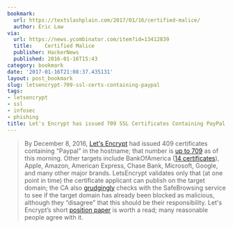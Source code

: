 ```yaml
---
bookmark:
  url: https://textslashplain.com/2017/01/16/certified-malice/
  author: Eric Law
via:
  url: https://news.ycombinator.com/item?id=13412839
  title: 	Certified Malice
  publisher: HackerNews
  published: 2016-01-16T15:43
category: bookmark
date: '2017-01-16T21:08:37.435131'
layout: post_bookmark
slug: letsencrypt-709-ssl-certs-containing-paypal
tags:
- letsencrypt
- ssl
- infosec
- phishing
title: Let's Encrypt has issued 709 SSL Certificates Containing PayPal
---
```


> By December 8, 2016, [Let's Encrypt](https://letsencrypt.org/) had issued 409 certificates containing “Paypal” in the hostname; that number is [up to 709](https://censys.io/certificates?q=paypal+AND+parsed.issuer_dn%3A+%22C%3DUS%2C+O%3DLet%27s+Encrypt%2C+CN%3DLet%27s+Encrypt+Authority+X3%22) as of this morning. Other targets include BankOfAmerica ([14 certificates](https://censys.io/certificates?q=bankofamerica+AND+parsed.issuer_dn%3A+%22C%3DUS%2C+O%3DLet%27s+Encrypt%2C+CN%3DLet%27s+Encrypt+Authority+X3%22)), Apple, Amazon, American Express, Chase Bank, Microsoft, Google, and many other major brands. LetsEncrypt validates only that (at one point in time) the certificate applicant can publish on the target domain; the CA also [grudgingly](https://letsencrypt.org/2015/10/29/phishing-and-malware.html) checks with the SafeBrowsing service to see if the target domain has already been blocked as malicious, although they “disagree” that this should be their responsibility. Let's Encrypt’s short [position paper](https://letsencrypt.org/2015/10/29/phishing-and-malware.html) is worth a read; many reasonable people agree with it.
